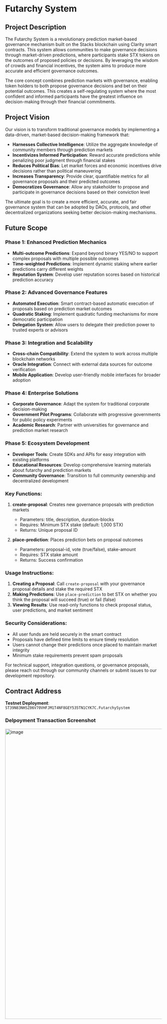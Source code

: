 # Futarchy System

## Project Description

The Futarchy System is a revolutionary prediction market-based governance mechanism built on the Stacks blockchain using Clarity smart contracts. This system allows communities to make governance decisions through market-driven predictions, where participants stake STX tokens on the outcomes of proposed policies or decisions. By leveraging the wisdom of crowds and financial incentives, the system aims to produce more accurate and efficient governance outcomes.

The core concept combines prediction markets with governance, enabling token holders to both propose governance decisions and bet on their potential outcomes. This creates a self-regulating system where the most confident and informed participants have the greatest influence on decision-making through their financial commitments.

## Project Vision

Our vision is to transform traditional governance models by implementing a data-driven, market-based decision-making framework that:

- **Harnesses Collective Intelligence**: Utilize the aggregate knowledge of community members through prediction markets
- **Incentivizes Informed Participation**: Reward accurate predictions while penalizing poor judgment through financial stakes
- **Reduces Political Bias**: Let market forces and economic incentives drive decisions rather than political maneuvering
- **Increases Transparency**: Provide clear, quantifiable metrics for all governance proposals and their predicted outcomes
- **Democratizes Governance**: Allow any stakeholder to propose and participate in governance decisions based on their conviction level

The ultimate goal is to create a more efficient, accurate, and fair governance system that can be adopted by DAOs, protocols, and other decentralized organizations seeking better decision-making mechanisms.

## Future Scope

### Phase 1: Enhanced Prediction Mechanics
- **Multi-outcome Predictions**: Expand beyond binary YES/NO to support complex proposals with multiple possible outcomes
- **Time-weighted Predictions**: Implement dynamic staking where earlier predictions carry different weights
- **Reputation System**: Develop user reputation scores based on historical prediction accuracy

### Phase 2: Advanced Governance Features
- **Automated Execution**: Smart contract-based automatic execution of proposals based on prediction market outcomes
- **Quadratic Staking**: Implement quadratic funding mechanisms for more democratic participation
- **Delegation System**: Allow users to delegate their prediction power to trusted experts or advisors

### Phase 3: Integration and Scalability
- **Cross-chain Compatibility**: Extend the system to work across multiple blockchain networks
- **Oracle Integration**: Connect with external data sources for outcome verification
- **Mobile Application**: Develop user-friendly mobile interfaces for broader adoption

### Phase 4: Enterprise Solutions
- **Corporate Governance**: Adapt the system for traditional corporate decision-making
- **Government Pilot Programs**: Collaborate with progressive governments for public policy experiments
- **Academic Research**: Partner with universities for governance and prediction market research

### Phase 5: Ecosystem Development
- **Developer Tools**: Create SDKs and APIs for easy integration with existing platforms
- **Educational Resources**: Develop comprehensive learning materials about futarchy and prediction markets
- **Community Governance**: Transition to full community ownership and decentralized development


### Key Functions:

1. **create-proposal**: Creates new governance proposals with prediction markets
   - Parameters: title, description, duration-blocks
   - Requires: Minimum STX stake (default: 1,000 STX)
   - Returns: Unique proposal ID

2. **place-prediction**: Places prediction bets on proposal outcomes
   - Parameters: proposal-id, vote (true/false), stake-amount
   - Requires: STX stake amount
   - Returns: Success confirmation

### Usage Instructions:

1. **Creating a Proposal**: Call `create-proposal` with your governance proposal details and stake the required STX
2. **Making Predictions**: Use `place-prediction` to bet STX on whether you think the proposal will succeed (true) or fail (false)
3. **Viewing Results**: Use read-only functions to check proposal status, user predictions, and market sentiment

### Security Considerations:

- All user funds are held securely in the smart contract
- Proposals have defined time limits to ensure timely resolution
- Users cannot change their predictions once placed to maintain market integrity
- Minimum stake requirements prevent spam proposals

For technical support, integration questions, or governance proposals, please reach out through our community channels or submit issues to our development repository.

## Contract Address

**Testnet Deployment**: `ST39N83NHSZ06V70VHFJM1T4NF8GEY535TN1CYK7C.FutarchySystem`

### Delpoyment Transaction Screenshot 
<img width="1885" height="931" alt="image" src="https://github.com/user-attachments/assets/176704e1-6269-4872-8f2f-134b316c0d7e" />
